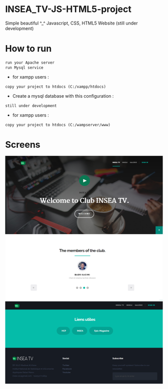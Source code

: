# INSEA_TV-JS-HTML5-project
Simple beautiful ^_^ Javascript, CSS, HTML5 Website (still under development)

 # How to run 
 ```
 run your Apache server
 run Mysql service
 ```
 * for xampp users :
 ```
 copy your project to htdocs (C:/xampp/htdocs)
 
 ```
 * Create a mysql database with this configuration :
 ```
still under development
 ```
  * for xampp users :
 ```
 copy your project to htdocs (C:/wampserver/www)
 ```
 # Screens
 
![header](/images/Capture.PNG)
![users](/images/Capture2.PNG)
![footer](/images/Capture3.PNG)
